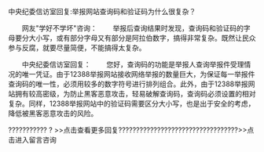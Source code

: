 中央纪委信访室回复:举报网站查询码和验证码为什么很复杂？










　　网友"学好不学坏"咨询：
　　举报后查询结果时发现，查询码和验证码的字母要分大小写，或有部分字母又有部分是阿拉伯数字，搞得非常复杂。既然让民众参与反腐，就要尽量简便，不能搞得太复杂。

　　中央纪委信访室回复：
　　您好，查询码的功能是举报人查询举报件受理情况的唯一凭证。由于12388举报网站接收网络举报的数量巨大，为保证每一举报件查询码的唯一性，必须用较多的数字符号进行排列组合。此外，由于12388举报网站拥有较高密级，为防止黑客恶意攻击，轻易破解查询码，查询码必须设置的相对复杂。同样，12388举报网站中的验证码需要区分大小写，也是出于安全的考虑，降低被黑客恶意攻击的风险。

??????????? ?
\>\>点击查看更多回复??????????????????????????????????\>\>点击进入留言咨询
